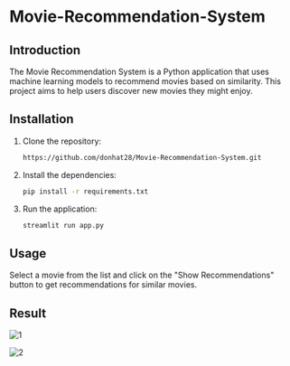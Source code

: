 # Movie-Recommendation-System

## Introduction
The Movie Recommendation System is a Python application that uses machine learning models to recommend movies based on similarity. 
This project aims to help users discover new movies they might enjoy.

## Installation

1. Clone the repository:
   ```sh
   https://github.com/donhat28/Movie-Recommendation-System.git

2. Install the dependencies:
   ```sh
   pip install -r requirements.txt

3. Run the application:
   ```sh
   streamlit run app.py

## Usage
Select a movie from the list and click on the "Show Recommendations" button to get recommendations for similar movies.

## Result
![1](https://github.com/user-attachments/assets/fe62e6fd-aebe-4e4f-9c54-8410457606bd)

![2](https://github.com/user-attachments/assets/711f43e6-5301-47fd-9223-cc3c9e9cd18b)
